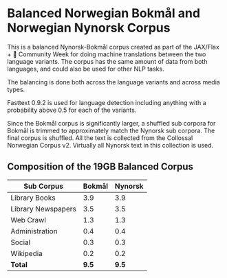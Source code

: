 # Balanced Norwegian Bokmål and Norwegian Nynorsk Corpus
This is a balanced Nynorsk-Bokmål corpus created as part of the JAX/Flax + 🤗 Community Week for doing machine translations between the two language variants. The corpus has the same amount of data from both languages, and could also be used for other NLP tasks.

The balancing is done both across the language variants and across media types. 

Fasttext 0.9.2 is used for language detection including anything with a probability above 0.5 for each of the variants. 

Since the Bokmål corpus is significantly larger, a shuffled sub corpora for Bokmål is trimmed to approximately match the Nynorsk sub corpora. The final corpus is shuffled. All the text is collected from the Collossal Norwegian Corpus v2. Virtually all Nynorsk text in this collection is used.


## Composition of the 19GB Balanced Corpus
| Sub Corpus   |   Bokmål  | Nynorsk   | 
| -------- |   :-----|  :-----| 
| Library Books | 3.9| 3.9 |
| Library Newspapers | 3.5| 3.5 |
| Web Crawl| 1.3| 1.3 |
| Administration | 0.4| 0.4 |
| Social | 0.3| 0.3 |
| Wikipedia | 0.2| 0.2 |
| **Total**| **9.5**| **9.5**| 

